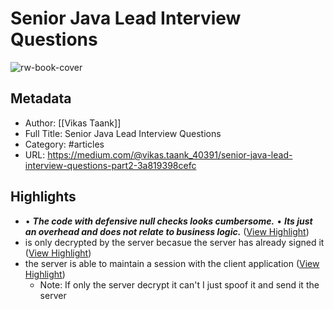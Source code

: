 # Senior Java Lead Interview Questions

![rw-book-cover](https://miro.medium.com/v2/resize:fit:1200/1*NotQ8dYx5tPoSjQF9RGj7w.png)

## Metadata
- Author: [[Vikas Taank]]
- Full Title: Senior Java Lead Interview Questions
- Category: #articles
- URL: https://medium.com/@vikas.taank_40391/senior-java-lead-interview-questions-part2-3a819398cefc

## Highlights
- • ***The code with defensive null checks looks cumbersome.***
  • ***Its just an overhead and does not relate to business logic.*** ([View Highlight](https://read.readwise.io/read/01hbvgs9g9azs15bz7wzd45vhg))
- is only decrypted by the server becasue the server has already signed it ([View Highlight](https://read.readwise.io/read/01hbvh5xrh2pyrxw47798xyq9w))
- the server is able to maintain a session with the client application ([View Highlight](https://read.readwise.io/read/01hbvh6c3h3cgz0jne8dp8kyh6))
    - Note: If only the server decrypt it can't I just spoof it and send it the server
